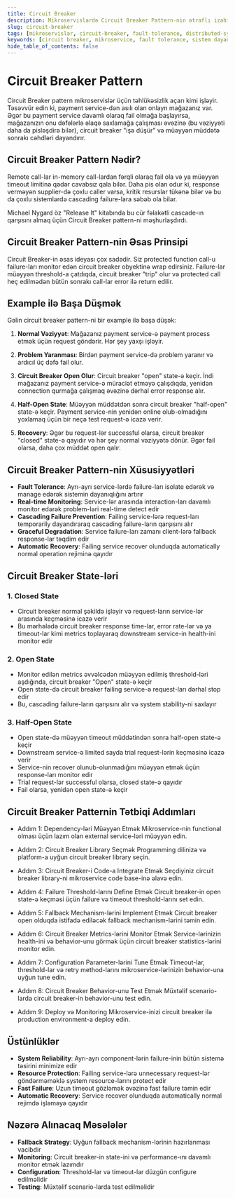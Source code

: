```yaml
---
title: Circuit Breaker
description: Mikroservislardə Circuit Breaker Pattern-nin ətraflı izahı və tətbiqi
slug: circuit-breaker
tags: [mikroservislər, circuit-breaker, fault-tolerance, distributed-systems]
keywords: [circuit breaker, mikroservice, fault tolerance, sistem dayanıqlığı]
hide_table_of_contents: false
---
```


# Circuit Breaker Pattern

Circuit Breaker pattern mikroservislər üçün təhlükəsizlik açarı kimi işləyir. Təsəvvür edin ki, payment service-dən asılı olan onlayn mağazanız var. Əgər bu payment service davamlı olaraq fail olmağa başlayırsa, mağazanızın onu dəfələrlə əlaqə saxlamağa çalışması əvəzinə (bu vəziyyəti daha da pisləşdirə bilər), circuit breaker "işə düşür" və müəyyən müddətə sonrakı cəhdləri dayandırır.

## Circuit Breaker Pattern Nədir?

Remote call-lar in-memory call-lardan fərqli olaraq fail ola və ya müəyyən timeout limitinə qədər cavabsız qala bilər. Daha pis olan odur ki, response verməyən supplier-də çoxlu caller varsa, kritik resurslar tükənə bilər və bu da çoxlu sistemlərdə cascading failure-lara səbəb ola bilər.

Michael Nygard öz "Release It" kitabında bu cür fəlakətli cascade-ın qarşısını almaq üçün Circuit Breaker pattern-ni məşhurlaşdırdı.

## Circuit Breaker Pattern-nin Əsas Prinsipi

Circuit Breaker-in əsas ideyası çox sadədir. Siz protected function call-u failure-ları monitor edən circuit breaker obyektinə wrap edirsiniz. Failure-lar müəyyən threshold-a çatdıqda, circuit breaker "trip" olur və protected call heç edilmədən bütün sonrakı call-lar error ilə return edilir.

## Example ilə Başa Düşmək

Gəlin circuit breaker pattern-ni bir example ilə başa düşək:

1. **Normal Vəziyyət**: Mağazanız payment service-ə payment process etmək üçün request göndərir. Hər şey yaxşı işləyir.

2. **Problem Yaranması**: Birdən payment service-də problem yaranır və ardıcıl üç dəfə fail olur.

3. **Circuit Breaker Open Olur**: Circuit breaker "open" state-ə keçir. İndi mağazanız payment service-ə müraciət etməyə çalışdıqda, yenidən connection qurmağa çalışmaq əvəzinə dərhal error response alır.

4. **Half-Open State**: Müəyyən müddətdən sonra circuit breaker "half-open" state-ə keçir. Payment service-nin yenidən online olub-olmadığını yoxlamaq üçün bir neçə test request-ə icazə verir.

5. **Recovery**: Əgər bu request-lər successful olarsa, circuit breaker "closed" state-ə qayıdır və hər şey normal vəziyyətə dönür. Əgər fail olarsa, daha çox müddət open qalır.

## Circuit Breaker Pattern-nin Xüsusiyyətləri

- **Fault Tolerance**: Ayrı-ayrı service-lərdə failure-ları isolate edərək və manage edərək sistemin dayanıqlığını artırır
- **Real-time Monitoring**: Service-lər arasında interaction-ları davamlı monitor edərək problem-ləri real-time detect edir
- **Cascading Failure Prevention**: Failing service-lərə request-ları temporarily dayandıraraq cascading failure-ların qarşısını alır
- **Graceful Degradation**: Service failure-ları zamanı client-lərə fallback response-lar təqdim edir
- **Automatic Recovery**: Failing service recover olunduqda automatically normal operation rejiminə qayıdır

## Circuit Breaker State-ləri

### 1. Closed State

- Circuit breaker normal şəkildə işləyir və request-ların service-lər arasında keçməsinə icazə verir
- Bu mərhələdə circuit breaker response time-lar, error rate-lər və ya timeout-lar kimi metrics toplayaraq downstream service-in health-ini monitor edir

### 2. Open State

- Monitor edilən metrics əvvəlcədən müəyyən edilmiş threshold-ləri aşdığında, circuit breaker "Open" state-ə keçir
- Open state-də circuit breaker failing service-ə request-ları dərhal stop edir
- Bu, cascading failure-ların qarşısını alır və system stability-ni saxlayır

### 3. Half-Open State

- Open state-də müəyyən timeout müddətindən sonra half-open state-ə keçir
- Downstream service-ə limited sayda trial request-lərin keçməsinə icazə verir
- Service-nin recover olunub-olunmadığını müəyyən etmək üçün response-ları monitor edir
- Trial request-lər successful olarsa, closed state-ə qayıdır
- Fail olarsa, yenidən open state-ə keçir

## Circuit Breaker Patternin Tətbiqi Addımları

- Addım 1: Dependency-ləri Müəyyən Etmək
Mikroservice-nin functional olması üçün lazım olan external service-ləri müəyyən edin.

- Addım 2: Circuit Breaker Library Seçmək
Programming dilinizə və platform-a uyğun circuit breaker library seçin.

- Addım 3: Circuit Breaker-i Code-a Integrate Etmək
Seçdiyiniz circuit breaker library-ni mikroservice code base-inə əlavə edin.

- Addım 4: Failure Threshold-larını Define Etmək
Circuit breaker-in open state-ə keçməsi üçün failure və timeout threshold-larını set edin.

- Addım 5: Fallback Mechanism-lərini Implement Etmək
Circuit breaker open olduqda istifadə ediləcək fallback mechanism-lərini təmin edin.

- Addım 6: Circuit Breaker Metrics-lərini Monitor Etmək
Service-lərinizin health-ini və behavior-unu görmək üçün circuit breaker statistics-lərini monitor edin.

- Addım 7: Configuration Parameter-lərini Tune Etmək
Timeout-lar, threshold-lar və retry method-larını mikroservice-lərinizin behavior-una uyğun tune edin.

- Addım 8: Circuit Breaker Behavior-unu Test Etmək
Müxtəlif scenario-larda circuit breaker-in behavior-unu test edin.

- Addım 9: Deploy və Monitoring
Mikroservice-inizi circuit breaker ilə production environment-a deploy edin.

## Üstünlüklər

- **System Reliability**: Ayrı-ayrı component-lərin failure-inin bütün sistemə təsirini minimize edir
- **Resource Protection**: Failing service-lərə unnecessary request-lər göndərməməklə system resource-larını protect edir
- **Fast Failure**: Uzun timeout gözləmək əvəzinə fast failure təmin edir
- **Automatic Recovery**: Service recover olunduqda automatically normal rejimdə işləməyə qayıdır

## Nəzərə Alınacaq Məsələlər

- **Fallback Strategy**: Uyğun fallback mechanism-lərinin hazırlanması vacibdir
- **Monitoring**: Circuit breaker-in state-ini və performance-ını davamlı monitor etmək lazımdır
- **Configuration**: Threshold-lar və timeout-lar düzgün configure edilməlidir
- **Testing**: Müxtəlif scenario-larda test edilməlidir

